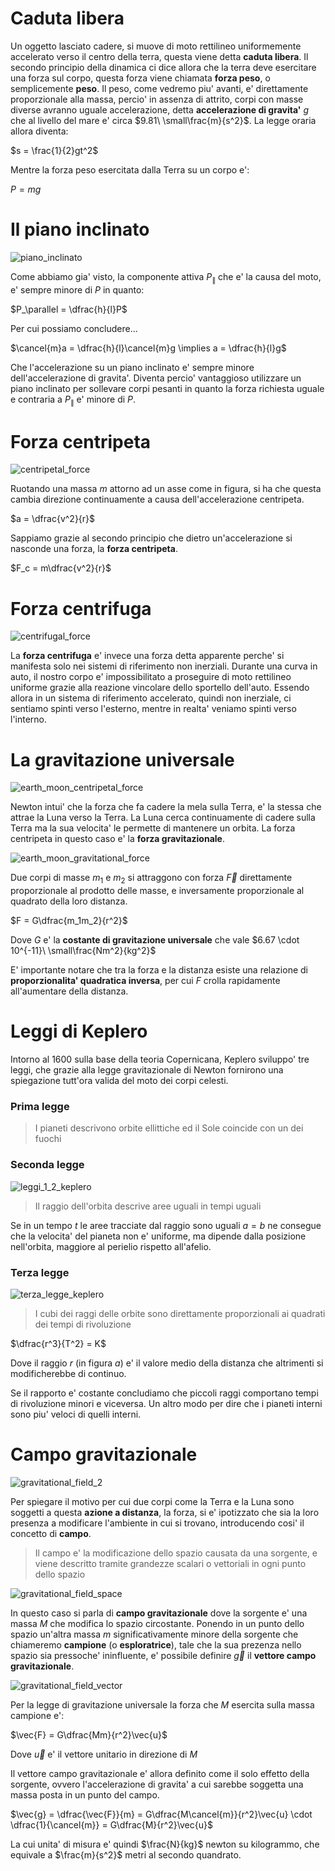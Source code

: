 # Caduta libera  

Un oggetto lasciato cadere, si muove di moto rettilineo uniformemente accelerato verso il centro della terra, questa viene detta **caduta libera**. Il secondo principio della dinamica ci dice allora che la terra deve esercitare una forza sul corpo, questa forza viene chiamata **forza peso**, o semplicemente **peso**. Il peso, come vedremo piu' avanti, e' direttamente proporzionale alla massa, percio' in assenza di attrito, corpi con masse diverse avranno uguale accelerazione, detta **accelerazione di gravita'** $g$ che al livello del mare e' circa $9.81\ \small\frac{m}{s^2}$. La legge oraria allora diventa:  

$s = \frac{1}{2}gt^2$  

Mentre la forza peso esercitata dalla Terra su un corpo e':  

$P = mg$  

# Il piano inclinato  

![piano_inclinato](https://github.com/dennyb87/phoenomena/assets/7195133/14493738-02ca-4316-95ca-26107f494f99)  

Come abbiamo gia' visto, la componente attiva $P_\parallel$ che e' la causa del moto, e' sempre minore di $P$ in quanto:  

$P_\parallel = \dfrac{h}{l}P$  

Per cui possiamo concludere...  

$\cancel{m}a = \dfrac{h}{l}\cancel{m}g \implies a = \dfrac{h}{l}g$  

Che l'accelerazione su un piano inclinato e' sempre minore dell'accelerazione di gravita'. Diventa percio' vantaggioso utilizzare un piano inclinato per sollevare corpi pesanti in quanto la forza richiesta uguale e contraria a $P_\parallel$ e' minore di $P$.  

# Forza centripeta  

![centripetal_force](https://github.com/dennyb87/phoenomena/assets/7195133/257770d3-24b1-4d9e-95da-496d5f1aaec9)  

Ruotando una massa $m$ attorno ad un asse come in figura, si ha che questa cambia direzione continuamente a causa dell'accelerazione centripeta.  

$a = \dfrac{v^2}{r}$  

Sappiamo grazie al secondo principio che dietro un'accelerazione si nasconde una forza, la **forza centripeta**.  

$F_c = m\dfrac{v^2}{r}$  

# Forza centrifuga  

![centrifugal_force](https://github.com/dennyb87/phoenomena/assets/7195133/95c532d5-a089-4bf1-90fe-b6efd4f3f7ba)  

La **forza centrifuga** e' invece una forza detta apparente perche' si manifesta solo nei sistemi di riferimento non inerziali. Durante una curva in auto, il nostro corpo e' impossibilitato a proseguire di moto rettilineo uniforme grazie alla reazione vincolare dello sportello dell'auto. Essendo allora in un sistema di riferimento accelerato, quindi non inerziale, ci sentiamo spinti verso l'esterno, mentre in realta' veniamo spinti verso l'interno.  

# La gravitazione universale  

![earth_moon_centripetal_force](https://github.com/dennyb87/phoenomena/assets/7195133/654810f9-3200-4053-ac45-9fde39bac249)  

Newton intui' che la forza che fa cadere la mela sulla Terra, e' la stessa che attrae la Luna verso la Terra. La Luna cerca continuamente di cadere sulla Terra ma la sua velocita' le permette di mantenere un orbita. La forza centripeta in questo caso e' la **forza gravitazionale**.  

![earth_moon_gravitational_force](https://github.com/dennyb87/phoenomena/assets/7195133/c277b50a-8cfd-4cdd-a184-07156a6625fd)  

Due corpi di masse $m_1$ e $m_2$ si attraggono con forza $\vec{F}$ direttamente proporzionale al prodotto delle masse, e inversamente proporzionale al quadrato della loro distanza.  

$F = G\dfrac{m_1m_2}{r^2}$  

Dove $G$ e' la **costante di gravitazione universale** che vale $6.67 \cdot 10^{-11}\ \small\frac{Nm^2}{kg^2}$  

E' importante notare che tra la forza e la distanza esiste una relazione di **proporzionalita' quadratica inversa**, per cui $F$ crolla rapidamente all'aumentare della distanza.  

# Leggi di Keplero  

Intorno al 1600 sulla base della teoria Copernicana, Keplero sviluppo' tre leggi, che grazie alla legge gravitazionale di Newton fornirono una spiegazione tutt'ora valida del moto dei corpi celesti.  

### Prima legge  

> I pianeti descrivono orbite ellittiche ed il Sole coincide con un dei fuochi

### Seconda legge  

![leggi_1_2_keplero](https://github.com/dennyb87/phoenomena/assets/7195133/ac1b2c98-3c4f-4df9-b64e-6f8614b3c9b6)  

> Il raggio dell'orbita descrive aree uguali in tempi uguali

Se in un tempo $t$ le aree tracciate dal raggio sono uguali $a = b$ ne consegue che la velocita' del pianeta non e' uniforme, ma dipende dalla posizione nell'orbita, maggiore al perielio rispetto all'afelio.  

### Terza legge  

![terza_legge_keplero](https://github.com/dennyb87/phoenomena/assets/7195133/70ac93be-7cec-4fa0-a118-80d9a1387717)  

> I cubi dei raggi delle orbite sono direttamente proporzionali ai quadrati dei tempi di rivoluzione

$\dfrac{r^3}{T^2} = K$  

Dove il raggio $r$ (in figura $a$) e' il valore medio della distanza che altrimenti si modificherebbe di continuo.  

Se il rapporto e' costante concludiamo che piccoli raggi comportano tempi di rivoluzione minori e viceversa. Un altro modo per dire che i pianeti interni sono piu' veloci di quelli interni.  

# Campo gravitazionale  

![gravitational_field_2](https://github.com/dennyb87/phoenomena/assets/7195133/a535404a-b172-419a-afd4-df6b51817a64)  

Per spiegare il motivo per cui due corpi come la Terra e la Luna sono soggetti a questa **azione a distanza**, la forza, si e' ipotizzato che sia la loro presenza a modificare l'ambiente in cui si trovano, introducendo cosi' il concetto di **campo**.  

> Il campo e' la modificazione dello spazio causata da una sorgente, e viene descritto tramite grandezze scalari o vettoriali in ogni punto dello spazio

![gravitational_field_space](https://github.com/dennyb87/phoenomena/assets/7195133/b35c0e36-bc10-421a-9c6f-47983737907c)  

In questo caso si parla di **campo gravitazionale** dove la sorgente e' una massa $M$ che modifica lo spazio circostante. Ponendo in un punto dello spazio un'altra massa $m$ significativamente minore della sorgente che chiameremo **campione** (o **esploratrice**), tale che la sua prezenza nello spazio sia pressoche' ininfluente, e' possibile definire $\vec{g}$ il **vettore campo gravitazionale**.  

![gravitational_field_vector](https://github.com/dennyb87/phoenomena/assets/7195133/b435359f-0857-4428-b5d3-a88f66437b16)    

Per la legge di gravitazione universale la forza che $M$ esercita sulla massa campione e':  

$\vec{F} = G\dfrac{Mm}{r^2}\vec{u}$  

Dove $\vec{u}$ e' il vettore unitario in direzione di $M$  

Il vettore campo gravitazionale e' allora definito come il solo effetto della sorgente, ovvero l'accelerazione di gravita' a cui sarebbe soggetta una massa posta in un punto del campo.  

$\vec{g} = \dfrac{\vec{F}}{m} = G\dfrac{M\cancel{m}}{r^2}\vec{u} \cdot \dfrac{1}{\cancel{m}} = G\dfrac{M}{r^2}\vec{u}$  

La cui unita' di misura e' quindi $\frac{N}{kg}$ newton su kilogrammo, che equivale a $\frac{m}{s^2}$ metri al secondo quandrato.  
